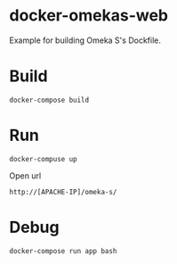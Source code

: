 # docker-omekas-web
Example for building Omeka S's Dockfile.

# Build

````
docker-compose build
````

# Run

````
docker-compuse up
````

Open url

````
http://[APACHE-IP]/omeka-s/
````

# Debug

````
docker-compose run app bash
````